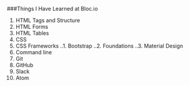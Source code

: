###Things I Have Learned at Bloc.io

1. HTML Tags and Structure
2. HTML Forms
3. HTML Tables
4. CSS
5. CSS Frameworks
..1. Bootstrap
..2. Foundations
..3. Material Design
6. Command line
7. Git
8. GitHub
9. Slack
10. Atom
